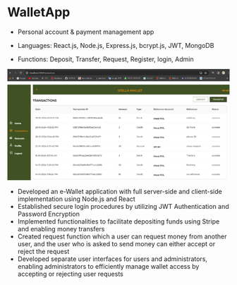 # WalletApp
- Personal account & payment management app

- Languages: React.js, Node.js, Express.js, bcrypt.js, JWT, MongoDB                          
- Functions: Deposit, Transfer, Request, Register, login, Admin

![Web development screen](https://github.com/saetbyeolL/WalletApp/raw/master/Preview.png)
-	Developed an e-Wallet application with full server-side and client-side implementation using Node.js and React
-	Established secure login procedures by utilizing JWT Authentication and Password Encryption
-	Implemented functionalities to facilitate depositing funds using Stripe and enabling money transfers
-	Created request function which a user can request money from another user, and the user who is asked to send money can either accept or reject the request
-	Developed separate user interfaces for users and administrators, enabling administrators to efficiently manage wallet access by accepting or rejecting user requests
